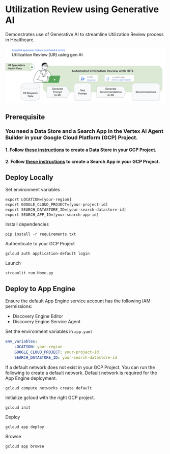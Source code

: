 # Utilization Review using Generative AI

Demonstrates use of Generative AI to streamline Utilization Review process in Healthcare. 

![Reference Architecture](app/images/ref_architecture.png "Reference Architecture")

## Prerequisite
### You need a Data Store and a Search App in the Vertex AI Agent Builder in your Google Cloud Platform (GCP) Project.

#### 1. Follow [these instructions](https://cloud.google.com/generative-ai-app-builder/docs/create-data-store-es) to create a Data Store in your GCP Project.

#### 2. Follow [these instructions](https://cloud.google.com/generative-ai-app-builder/docs/create-engine-es) to create a Search App in your GCP Project.

## Deploy Locally
Set environment variables
```commandline
export LOCATION=[your-region]
export GOOGLE_CLOUD_PROJECT=[your-project-id]
export SEARCH_DATASTORE_ID=[your-search-datastore-id]
export SEARCH_APP_ID=[your-search-app-id]
```

Install dependencies
```commandline
pip install -r requirements.txt
```

Authenticate to your GCP Project
```commandline
gcloud auth application-default login 
```

Launch
```commandline
streamlit run Home.py
```

## Deploy to App Engine

Ensure the default App Engine service account has the following IAM permissions:
- Discovery Engine Editor
- Discovery Engine Service Agent

Set the environment variables in `app.yaml`
```yaml
env_variables:
    LOCATION: your-region
    GOOGLE_CLOUD_PROJECT: your-project-id
    SEARCH_DATASTORE_ID: your-search-datastore-id
```

If a default network does not exist in your GCP Project. You can run the following to create a default network. 
Default network is required for the App Engine deployment.
```commandline
gcloud compute networks create default
```

Initialize gcloud with the right GCP project.
```commandline
gcloud init
```

Deploy
```commandline
gcloud app deploy
```

Browse
```commandline
gcloud app browse
```

